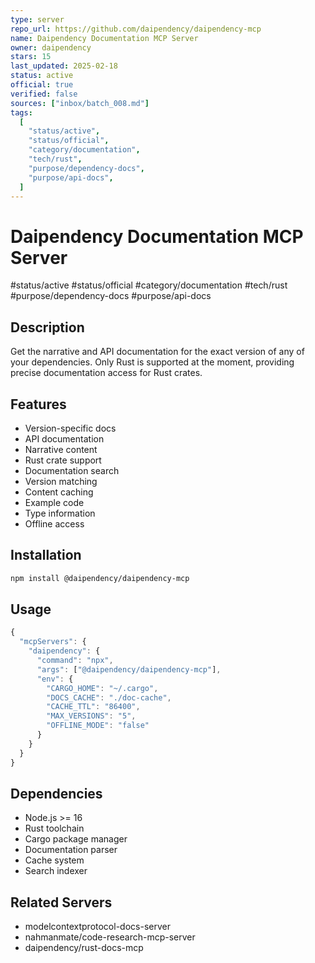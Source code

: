 ```yaml
---
type: server
repo_url: https://github.com/daipendency/daipendency-mcp
name: Daipendency Documentation MCP Server
owner: daipendency
stars: 15
last_updated: 2025-02-18
status: active
official: true
verified: false
sources: ["inbox/batch_008.md"]
tags:
  [
    "status/active",
    "status/official",
    "category/documentation",
    "tech/rust",
    "purpose/dependency-docs",
    "purpose/api-docs",
  ]
---
```


# Daipendency Documentation MCP Server

#status/active #status/official #category/documentation #tech/rust #purpose/dependency-docs #purpose/api-docs

## Description

Get the narrative and API documentation for the exact version of any of your dependencies. Only Rust is supported at the moment, providing precise documentation access for Rust crates.

## Features

- Version-specific docs
- API documentation
- Narrative content
- Rust crate support
- Documentation search
- Version matching
- Content caching
- Example code
- Type information
- Offline access

## Installation

```bash
npm install @daipendency/daipendency-mcp
```

## Usage

```javascript
{
  "mcpServers": {
    "daipendency": {
      "command": "npx",
      "args": ["@daipendency/daipendency-mcp"],
      "env": {
        "CARGO_HOME": "~/.cargo",
        "DOCS_CACHE": "./doc-cache",
        "CACHE_TTL": "86400",
        "MAX_VERSIONS": "5",
        "OFFLINE_MODE": "false"
      }
    }
  }
}
```

## Dependencies

- Node.js >= 16
- Rust toolchain
- Cargo package manager
- Documentation parser
- Cache system
- Search indexer

## Related Servers

- modelcontextprotocol-docs-server
- nahmanmate/code-research-mcp-server
- daipendency/rust-docs-mcp
